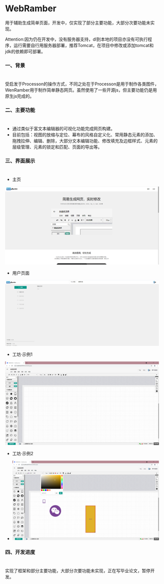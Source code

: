 # WebRamber

用于辅助生成简单页面，开发中，仅实现了部分主要功能，大部分次要功能未实现。

Attention:因为仍在开发中，没有服务器支持，dl到本地的项目亦没有可执行程序，运行需要自行用服务器部署，推荐Tomcat，在项目中修改或添加tomcat和jdk的依赖即可部署。

### 一、背景
# 
受启发于Processon的操作方式，不同之处在于Processon是用于制作各类图件，WenRamber用于制作简单静态网页。虽然使用了一些开源js，但主要功能仍是用原生js完成的。

### 二、主要功能
# 
+ 通过类似于富文本编辑器的可视化功能完成网页构建。
+ 目前包括：视图的放缩与定位、幕布的风格自定义化、常用静态元素的添加、拖拽拉伸、编辑、删除，大部分文本编辑功能、修改填充及边框样式、元素的层级管理、元素的锁定和匹配、页面的导出等。

### 三、界面展示
# 
+ 主页

![image](show_img/index.png)

+ 用户页面

![image](show_img/user.png)

+ 工坊·示例1

![image](show_img/workshop1.png)

+ 工坊·示例2

+ ![image](show_img/workshop2.png)

### 四、开发进度
# 
实现了框架和部分主要功能，大部分次要功能未实现，正在写毕业论文，暂停开发。
